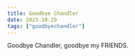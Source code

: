 ```yaml
---
title: Goodbye Chandler
date: 2023-10-29
tags: ["goodbyechandler"]
---
```

Goodbye Chandler, goodbye my FRIENDS.